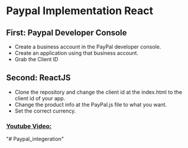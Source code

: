 # Paypal Implementation React

## First: Paypal Developer Console
- Create a business account in the PayPal developer console.
- Create an application using that business account.
- Grab the Client ID

## Second: ReactJS
- Clone the repository and change the client id at the index.html to the client id of your app.
- Change the product info at the PayPal.js file to what you want.
- Set the correct currency.

### [Youtube Video:](https://www.google.com)
"# Paypal_integeration" 
